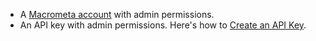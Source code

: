 - A [Macrometa account](https://auth-play.macrometa.io/) with admin permissions.
- An API key with admin permissions. Here's how to [Create an API Key](../account-management/api-keys/create-api-keys.md).
